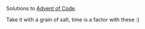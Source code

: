 Solutions to [Advent of Code](https://adventofcode.com/).

Take it with a grain of salt, time is a factor with these :)